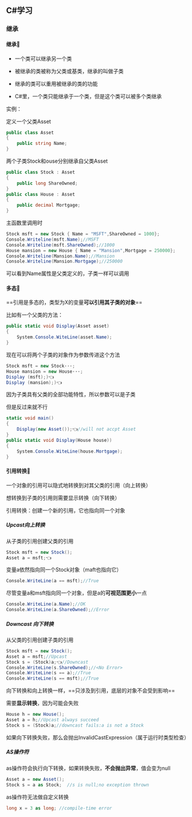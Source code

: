 ## C#学习

### 继承

#### 继承👑

- 一个类可以继承另一个类

- 被继承的类被称为父类或基类，继承的叫做子类

- 继承的类可以重用被继承的类的功能

- C#里，一个类只能继承于一个类，但是这个类可以被多个类继承

实例：

定义一个父类Asset

```csharp
public class Asset
{
    public string Name;
}
```

两个子类Stock和ouse分别继承自父类Asset

```csharp
public class Stock : Asset
{
    public long ShareOwned;
}
public class House : Asset
{
    public decimal Mortgage;
}
```

主函数里调用时

```csharp
Stock msft = new Stock { Name = "MSFT",ShareOwned = 1000};
Console.Writeline(msft.Name);//MSFT
Console.Writeline(msft.ShareOwned);//1000
House mansion = new House { Name = "Mansion",Mortgage = 250000};
Console.Writeline(Mansion.Name);//Mansion
Console.Writeline(Mansion.Mortgage);//250000
```

可以看到Name属性是父类定义的，子类一样可以调用



#### 多态🦋

==引用是多态的，类型为X的变量**可以引用其子类的对象**==

比如有一个父类的方法：

```csharp
public static void Display(Asset asset)
{
    System.Console.WiteLine(asset.Name);
}
```

现在可以将两个子类的对象作为参数传进这个方法

```csharp
Stock msft = new Stock···;
House mansion = new House···;
Display (msft);)👈
Display (mansion);)👈
```

因为子类具有父类的全部功能特性，所以参数可以是子类

但是反过来就不行

```csharp
static void main()
{
    Display(new Asset());👈//will not accpt Asset
}
public static void Display(House house))
{
    System.Console.WiteLine(house.Mortgage);
}
```



#### 引用转换🔄

一个对象的引用可以隐式地转换到对其父类的引用（向上转换）

想转换到子类的引用则需要显示转换（向下转换）

引用转换：创建一个新的引用，它也指向同一个对象 

##### Upcast向上转换

从子类的引用创建父类的引用

```csharp
Stock msft = new Stock();
Asset a = msft;👈
```

变量a依然指向同一个Stock对象（maft也指向它）

```csharp
Console.WriteLine(a == msft);//True
```

尽管变量a和msft指向同一个对象，但是a的**可视范围更小**一点

```csharp
Console.WriteLine(a.Name);//OK
Console.WriteLine(a.ShareOwned);//Error
```



##### Downcast 向下转换

从父类的引用创建子类的引用

```csharp
Stock msft = new Stock();
Asset a = msft;//Upcast
Stock s = (Stock)a;👈//Downcast
Console.WriteLine(s.ShareOwned);//<No Error>
Console.WriteLine(s == a);//True
Console.WriteLine(s == msft);//True
```

向下转换和向上转换一样，==只涉及到引用，底层的对象不会受到影响==

需要**显示转换**，因为可能会失败

```csharp
House h = new House();
Asset a = h;//Upcast always succeed
Stock s = (Stock)a;//downcast fails:a is not a Stock
```

如果向下转换失败，那么会抛出InvalidCastExpression（属于运行时类型检查）



##### AS操作符 

as操作符会执行向下转换，如果转换失败，**不会抛出异常**，值会变为null

```csharp
Asset a = new Asset();
Stock s = a as Stock;  //s is null;no exception thrown
```

as操作符无法做自定义转换

```csharp
long x = 3 as long; //compile-time error
```

